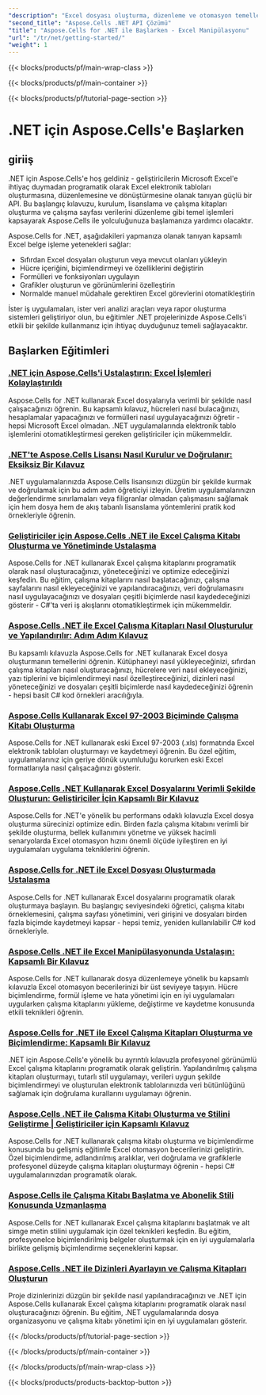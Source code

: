 ```yaml
---
"description": "Excel dosyası oluşturma, düzenleme ve otomasyon temellerini kapsayan kapsamlı eğitimlerle Aspose.Cells for .NET'i nasıl yükleyeceğinizi, lisanslayacağınızı ve kullanacağınızı öğrenin."
"second_title": "Aspose.Cells .NET API Çözümü"
"title": "Aspose.Cells for .NET ile Başlarken - Excel Manipülasyonu"
"url": "/tr/net/getting-started/"
"weight": 1
---
```


{{< blocks/products/pf/main-wrap-class >}}

{{< blocks/products/pf/main-container >}}

{{< blocks/products/pf/tutorial-page-section >}}


# .NET için Aspose.Cells'e Başlarken

## giriiş

.NET için Aspose.Cells'e hoş geldiniz - geliştiricilerin Microsoft Excel'e ihtiyaç duymadan programatik olarak Excel elektronik tabloları oluşturmasına, düzenlemesine ve dönüştürmesine olanak tanıyan güçlü bir API. Bu başlangıç kılavuzu, kurulum, lisanslama ve çalışma kitapları oluşturma ve çalışma sayfası verilerini düzenleme gibi temel işlemleri kapsayarak Aspose.Cells ile yolculuğunuza başlamanıza yardımcı olacaktır.

Aspose.Cells for .NET, aşağıdakileri yapmanıza olanak tanıyan kapsamlı Excel belge işleme yetenekleri sağlar:
- Sıfırdan Excel dosyaları oluşturun veya mevcut olanları yükleyin
- Hücre içeriğini, biçimlendirmeyi ve özelliklerini değiştirin
- Formülleri ve fonksiyonları uygulayın
- Grafikler oluşturun ve görünümlerini özelleştirin
- Normalde manuel müdahale gerektiren Excel görevlerini otomatikleştirin

İster iş uygulamaları, ister veri analizi araçları veya rapor oluşturma sistemleri geliştiriyor olun, bu eğitimler .NET projelerinizde Aspose.Cells'i etkili bir şekilde kullanmanız için ihtiyaç duyduğunuz temeli sağlayacaktır.

## Başlarken Eğitimleri

### [.NET için Aspose.Cells'i Ustalaştırın: Excel İşlemleri Kolaylaştırıldı](./aspose-cells-dotnet-excel-operations)
Aspose.Cells for .NET kullanarak Excel dosyalarıyla verimli bir şekilde nasıl çalışacağınızı öğrenin. Bu kapsamlı kılavuz, hücreleri nasıl bulacağınızı, hesaplamalar yapacağınızı ve formülleri nasıl uygulayacağınızı öğretir - hepsi Microsoft Excel olmadan. .NET uygulamalarında elektronik tablo işlemlerini otomatikleştirmesi gereken geliştiriciler için mükemmeldir.

### [.NET'te Aspose.Cells Lisansı Nasıl Kurulur ve Doğrulanır: Eksiksiz Bir Kılavuz](./aspose-cells-license-setup-dotnet-guide)
.NET uygulamalarınızda Aspose.Cells lisansınızı düzgün bir şekilde kurmak ve doğrulamak için bu adım adım öğreticiyi izleyin. Üretim uygulamalarınızın değerlendirme sınırlamaları veya filigranlar olmadan çalışmasını sağlamak için hem dosya hem de akış tabanlı lisanslama yöntemlerini pratik kod örnekleriyle öğrenin.

### [Geliştiriciler için Aspose.Cells .NET ile Excel Çalışma Kitabı Oluşturma ve Yönetiminde Ustalaşma](./aspose-cells-net-workbook-creation-management)
Aspose.Cells for .NET kullanarak Excel çalışma kitaplarını programatik olarak nasıl oluşturacağınızı, yöneteceğinizi ve optimize edeceğinizi keşfedin. Bu eğitim, çalışma kitaplarını nasıl başlatacağınızı, çalışma sayfalarını nasıl ekleyeceğinizi ve yapılandıracağınızı, veri doğrulamasını nasıl uygulayacağınızı ve dosyaları çeşitli biçimlerde nasıl kaydedeceğinizi gösterir - C#'ta veri iş akışlarını otomatikleştirmek için mükemmeldir.

### [Aspose.Cells .NET ile Excel Çalışma Kitapları Nasıl Oluşturulur ve Yapılandırılır: Adım Adım Kılavuz](./create-configure-excel-workbook-aspose-cells-net)
Bu kapsamlı kılavuzla Aspose.Cells for .NET kullanarak Excel dosya oluşturmanın temellerini öğrenin. Kütüphaneyi nasıl yükleyeceğinizi, sıfırdan çalışma kitapları nasıl oluşturacağınızı, hücrelere veri nasıl ekleyeceğinizi, yazı tiplerini ve biçimlendirmeyi nasıl özelleştireceğinizi, dizinleri nasıl yöneteceğinizi ve dosyaları çeşitli biçimlerde nasıl kaydedeceğinizi öğrenin - hepsi basit C# kod örnekleri aracılığıyla.

### [Aspose.Cells Kullanarak Excel 97-2003 Biçiminde Çalışma Kitabı Oluşturma](./create-save-excel-97-2003-aspose-cells-dotnet)
Aspose.Cells for .NET kullanarak eski Excel 97-2003 (.xls) formatında Excel elektronik tabloları oluşturmayı ve kaydetmeyi öğrenin. Bu özel eğitim, uygulamalarınız için geriye dönük uyumluluğu korurken eski Excel formatlarıyla nasıl çalışacağınızı gösterir.

### [Aspose.Cells .NET Kullanarak Excel Dosyalarını Verimli Şekilde Oluşturun: Geliştiriciler İçin Kapsamlı Bir Kılavuz](./efficient-excel-files-aspose-cells-net)
Aspose.Cells for .NET'e yönelik bu performans odaklı kılavuzla Excel dosya oluşturma sürecinizi optimize edin. Birden fazla çalışma kitabını verimli bir şekilde oluşturma, bellek kullanımını yönetme ve yüksek hacimli senaryolarda Excel otomasyon hızını önemli ölçüde iyileştiren en iyi uygulamaları uygulama tekniklerini öğrenin.

### [Aspose.Cells for .NET ile Excel Dosyası Oluşturmada Ustalaşma](./excel-creation-aspose-cells-dotnet-guide)
Aspose.Cells for .NET kullanarak Excel dosyalarını programatik olarak oluşturmaya başlayın. Bu başlangıç seviyesindeki öğretici, çalışma kitabı örneklemesini, çalışma sayfası yönetimini, veri girişini ve dosyaları birden fazla biçimde kaydetmeyi kapsar - hepsi temiz, yeniden kullanılabilir C# kod örnekleriyle.

### [Aspose.Cells .NET ile Excel Manipülasyonunda Ustalaşın: Kapsamlı Bir Kılavuz](./excel-manipulation-aspose-cells-net-guide)
Aspose.Cells for .NET kullanarak dosya düzenlemeye yönelik bu kapsamlı kılavuzla Excel otomasyon becerilerinizi bir üst seviyeye taşıyın. Hücre biçimlendirme, formül işleme ve hata yönetimi için en iyi uygulamaları uygularken çalışma kitaplarını yükleme, değiştirme ve kaydetme konusunda etkili teknikleri öğrenin.

### [Aspose.Cells for .NET ile Excel Çalışma Kitapları Oluşturma ve Biçimlendirme: Kapsamlı Bir Kılavuz](./excel-workbook-creation-aspose-cells-dotnet)
.NET için Aspose.Cells'e yönelik bu ayrıntılı kılavuzla profesyonel görünümlü Excel çalışma kitaplarını programatik olarak geliştirin. Yapılandırılmış çalışma kitapları oluşturmayı, tutarlı stil uygulamayı, verileri uygun şekilde biçimlendirmeyi ve oluşturulan elektronik tablolarınızda veri bütünlüğünü sağlamak için doğrulama kurallarını uygulamayı öğrenin.

### [Aspose.Cells .NET ile Çalışma Kitabı Oluşturma ve Stilini Geliştirme | Geliştiriciler için Kapsamlı Kılavuz](./mastering-workbook-creation-aspose-cells-net)
Aspose.Cells for .NET kullanarak çalışma kitabı oluşturma ve biçimlendirme konusunda bu gelişmiş eğitimle Excel otomasyon becerilerinizi geliştirin. Özel biçimlendirme, adlandırılmış aralıklar, veri doğrulama ve grafiklerle profesyonel düzeyde çalışma kitapları oluşturmayı öğrenin - hepsi C# uygulamalarınızdan programatik olarak.

### [Aspose.Cells ile Çalışma Kitabı Başlatma ve Abonelik Stili Konusunda Uzmanlaşma](./mastering-workbook-initialization-subscript-styling-aspose-cells-net)
Aspose.Cells for .NET kullanarak Excel çalışma kitaplarını başlatmak ve alt simge metin stilini uygulamak için özel teknikleri keşfedin. Bu eğitim, profesyonelce biçimlendirilmiş belgeler oluşturmak için en iyi uygulamalarla birlikte gelişmiş biçimlendirme seçeneklerini kapsar.

### [Aspose.Cells .NET ile Dizinleri Ayarlayın ve Çalışma Kitapları Oluşturun](./set-up-directories-create-workbooks-aspose-cells-dotnet)
Proje dizinlerinizi düzgün bir şekilde nasıl yapılandıracağınızı ve .NET için Aspose.Cells kullanarak Excel çalışma kitaplarını programatik olarak nasıl oluşturacağınızı öğrenin. Bu eğitim, .NET uygulamalarında dosya organizasyonu ve çalışma kitabı yönetimi için en iyi uygulamaları gösterir.


{{< /blocks/products/pf/tutorial-page-section >}}

{{< /blocks/products/pf/main-container >}}

{{< /blocks/products/pf/main-wrap-class >}}

{{< blocks/products/products-backtop-button >}}